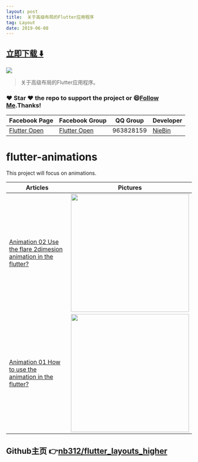 ```yaml
---
layout: post
title:  关于高级布局的Flutter应用程序
tag: Layout
date: 2019-06-08
---
```


 


## [立即下载 ️⬇️ ](https://codeload.github.com/nb312/flutter_layouts_higher/zip/master) 


 
![](https://flutterawesome.com/content/images/2018/12/flutter_layouts_higher.jpg)
 
>
> 关于高级布局的Flutter应用程序。
>

 
### :heart: Star :heart: the repo to support the project or :smile:[Follow Me](https://github.com/nb312).Thanks!
Facebook Page | Facebook Group | QQ Group | Developer |
--- | --- | --- | ---
[Flutter Open ](https://www.facebook.com/flutteropen) | [Flutter Open](https://www.facebook.com/groups/948618338674126/) |  963828159 |[NieBin](https://github.com/nb312)

# flutter-animations
This project will focus on animations.

Articles | Pictures
--- | --- 
[Animation 02 Use the flare 2dimesion animation in the flutter?](https://medium.com/flutteropen/animation-02-use-the-flare-animation-in-the-flutter-5fa89dd74c54) | <img src="https://raw.githubusercontent.com/nb312/flutter_layouts_higher/master/doc/animation_flare.gif" height="320" />
[Animation 01 How to use the animation in the flutter?](https://medium.com/flutteropen/animation-01-how-to-use-the-animation-in-the-flutter-e3ef7043f940) | <img src="https://raw.githubusercontent.com/nb312/flutter_layouts_higher/master/doc/animation_01.gif" height="320" />

## Github主页 👉[nb312/flutter_layouts_higher](http://github.com/nb312/flutter_layouts_higher)